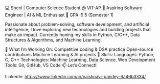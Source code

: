 💻 Sheril | Computer Science Student @ VIT-AP
🔹 Aspiring Software Engineer | AI & ML Enthusiast
🔹 GPA: 9.5 (Semester 1)

Passionate about problem-solving, software development, and artificial intelligence, I love exploring new technologies and building projects that make an impact. Currently honing my skills in Python, C/C++, Data Structures & Algorithms, and Machine Learning.

🚀 What I’m Working On:
Competitive coding & DSA practice
Open-source contributions
Machine Learning & AI projects
📌 Skills:
Languages: Python, C, C++
Technologies: Machine Learning, Data Science, Web Development
Tools: Git, GitHub, VS Code
📫 Let’s Connect!

LinkedIn: https://www.linkedin.com/in/vaishnavi-pandey-6a46b3334/
